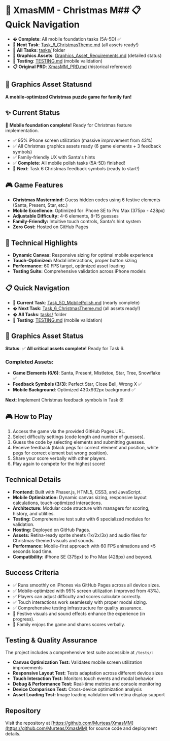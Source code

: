 # 🎄 XmasMM - Christmas M## 📋 Quick Navigation
- **� Complete**: All mobile foundation tasks (5A-5D) ✅
- **🚀 Next Task**: [Task_6_ChristmasTheme.md](tasks/Task_6_ChristmasTheme.md) (all assets ready!)
- **📁 All Tasks**: [tasks/](tasks/) folder
- **🎨 Graphics Assets**: [Graphics_Asset_Requirements.md](Graphics_Asset_Requirements.md) (detailed status)
- **🧪 Testing**: [TESTING.md](TESTING.md) (mobile validation)
- **📋 Original PRD**: [XmasMM_PRD.md](XmasMM_PRD.md) (historical reference)

## 🎨 Graphics Asset Statusnd

**A mobile-optimized Christmas puzzle game for family fun!**

## ✨ Current Status
🎉 **Mobile foundation complete!** Ready for Christmas feature implementation.
- ✅ 95% iPhone screen utilization (massive improvement from 43%)
- ✅ All Christmas graphics assets ready (6 game elements + 3 feedback symbols)
- ✅ Family-friendly UX with Santa's hints
- ✅ **Complete**: All mobile polish tasks (5A-5D) finished!
- 🚀 **Next**: Task 6 Christmas feedback symbols (ready to start!)

## 🎮 Game Features
- **Christmas Mastermind:** Guess hidden codes using 6 festive elements (Santa, Present, Star, etc.)
- **Mobile Excellence:** Optimized for iPhone SE to Pro Max (375px - 428px)
- **Adjustable Difficulty:** 4-6 elements, 8-15 guesses
- **Family-Friendly:** Intuitive touch controls, Santa's hint system
- **Zero Cost:** Hosted on GitHub Pages

## 📱 Technical Highlights  
- **Dynamic Canvas:** Responsive sizing for optimal mobile experience
- **Touch-Optimized:** Modal interactions, proper button sizing
- **Performance:** 60 FPS target, optimized asset loading
- **Testing Suite:** Comprehensive validation across iPhone models

## 📋 Quick Navigation
- **🎯 Current Task**: [Task_5D_MobilePolish.md](tasks/Task_5D_MobilePolish.md) (nearly complete)
- **� Next Task**: [Task_6_ChristmasTheme.md](tasks/Task_6_ChristmasTheme.md) (all assets ready!)
- **� All Tasks**: [tasks/](tasks/) folder
- **🧪 Testing**: [TESTING.md](TESTING.md) (mobile validation)

## 🎨 Graphics Asset Status
**Status**: ✅ **All critical assets complete!** Ready for Task 6.

### Completed Assets:
- **Game Elements (6/6)**: Santa, Present, Mistletoe, Star, Tree, Snowflake ✅
- **Feedback Symbols (3/3)**: Perfect Star, Close Bell, Wrong X ✅
- **Mobile Background**: Optimized 430x932px background ✅

**Next**: Implement Christmas feedback symbols in Task 6!

## 🎮 How to Play
1. Access the game via the provided GitHub Pages URL.
2. Select difficulty settings (code length and number of guesses).
3. Guess the code by selecting elements and submitting guesses.
4. Receive feedback (black pegs for correct element and position, white pegs for correct element but wrong position).
5. Share your score verbally with other players.
6. Play again to compete for the highest score!

## Technical Details
- **Frontend:** Built with Phaser.js, HTML5, CSS3, and JavaScript.
- **Mobile Optimization:** Dynamic canvas sizing, responsive layout calculations, touch-optimized interactions.
- **Architecture:** Modular code structure with managers for scoring, history, and utilities.
- **Testing:** Comprehensive test suite with 6 specialized modules for validation.
- **Hosting:** Deployed on GitHub Pages.
- **Assets:** Retina-ready sprite sheets (1x/2x/3x) and audio files for Christmas-themed visuals and sounds.
- **Performance:** Mobile-first approach with 60 FPS animations and <5 seconds load time.
- **Compatibility:** iPhone SE (375px) to Pro Max (428px) and beyond.

## Success Criteria
- ✅ Runs smoothly on iPhones via GitHub Pages across all device sizes.
- ✅ Mobile-optimized with 95% screen utilization (improved from 43%).
- ✅ Players can adjust difficulty and scores calculate correctly.
- ✅ Touch interactions work seamlessly with proper modal sizing.
- ✅ Comprehensive testing infrastructure for quality assurance.
- 🔄 Festive visuals and sound effects enhance the experience (in progress).
- 🎯 Family enjoys the game and shares scores verbally.

## Testing & Quality Assurance
The project includes a comprehensive test suite accessible at `/tests/`:
- **Canvas Optimization Test:** Validates mobile screen utilization improvements
- **Responsive Layout Test:** Tests adaptation across different device sizes
- **Touch Interaction Test:** Monitors touch events and modal behavior
- **Debug & Performance Test:** Real-time metrics and console monitoring
- **Device Comparison Test:** Cross-device optimization analysis
- **Asset Loading Test:** Image loading validation with retina display support

## Repository
Visit the repository at [https://github.com/Murteas/XmasMM](https://github.com/Murteas/XmasMM) for source code and deployment details.
